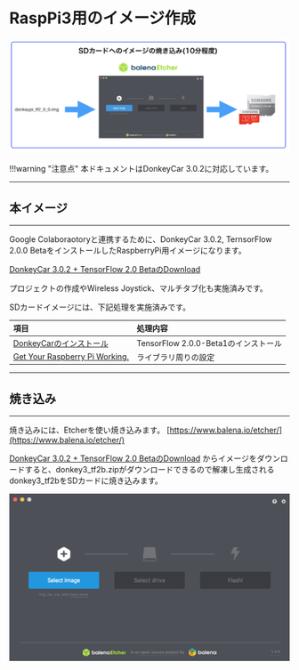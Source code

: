 # RaspPi3用のイメージ作成

![](./img/sd001.png)

!!!warning "注意点"
	本ドキュメントはDonkeyCar 3.0.2に対応しています。

<hr>

## 本イメージ

<hr>

Google Colaboraotoryと連携するために、DonkeyCar 3.0.2, TernsorFlow 2.0.0 BetaをインストールしたRaspberryPi用イメージになります。

[DonkeyCar 3.0.2 + TensorFlow 2.0 BetaのDownload](https://drive.google.com/open?id=1Hks9ANUUsE9eHQjkSbjmU0SYvlx47RR2)

プロジェクトの作成やWireless Joystick、マルチタブ化も実施済みです。

SDカードイメージには、下記処理を実施済みです。

|項目|処理内容|
|:--|:--|
|[DonkeyCarのインストール](https://faboplatform.github.io/DonkeyDocs/2.DonkeyCar%E5%80%8B%E5%88%A5%E8%A8%AD%E5%AE%9A/03.install3_0_2/)|TensorFlow 2.0.0-Beta1のインストール|
|[Get Your Raspberry Pi Working.](http://docs.donkeycar.com/guide/robot_sbc/setup_raspberry_pi/)|ライブラリ周りの設定|

<hr>

## 焼き込み

<hr>

焼き込みには、Etcherを使い焼き込みます。
[https://www.balena.io/etcher/](https://www.balena.io/etcher/)

[DonkeyCar 3.0.2 + TensorFlow 2.0 BetaのDownload](https://drive.google.com/open?id=1Hks9ANUUsE9eHQjkSbjmU0SYvlx47RR2)
からイメージをダウンロードすると、donkey3_tf2b.zipがダウンロードできるので解凍し生成されるdonkey3_tf2bをSDカードに焼き込みます。

![](./img/et001.png)

